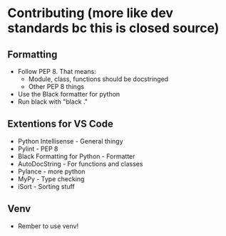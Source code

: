 # Contributing (more like dev standards bc this is closed source)

## Formatting

* Follow PEP 8. That means:
  * Module, class, functions should be docstringed
  * Other PEP 8 things
* Use the Black formatter for python
* Run black with "black ."

## Extentions for VS Code

* Python Intellisense - General thingy
* Pylint - PEP 8
* Black Formatting for Python - Formatter
* AutoDocString -  For functions and classes
* Pylance - more python
* MyPy - Type checking
* iSort - Sorting stuff

## Venv

* Rember to use venv!
